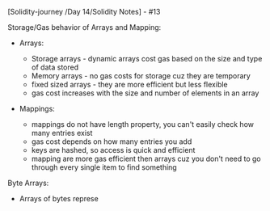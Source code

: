 
[Solidity-journey /Day 14/Solidity Notes] - #13


Storage/Gas behavior of Arrays and Mapping: 

- Arrays: 
    - Storage arrays - dynamic arrays cost gas based on the size and type of data stored 
    - Memory arrays - no gas costs for storage cuz they are temporary 
    - fixed sized arrays - they are more efficient but less flexible 
    - gas cost increases with the size and number of elements in an array 

- Mappings: 
    - mappings do not have length property, you can't easily check how many entries exist 
    - gas cost depends on how many entries you add
    - keys are hashed, so access is quick and efficient 
    - mapping are more gas efficient then arrays cuz you don't need to go through every single item to find something 


Byte Arrays: 

- Arrays of bytes represe

